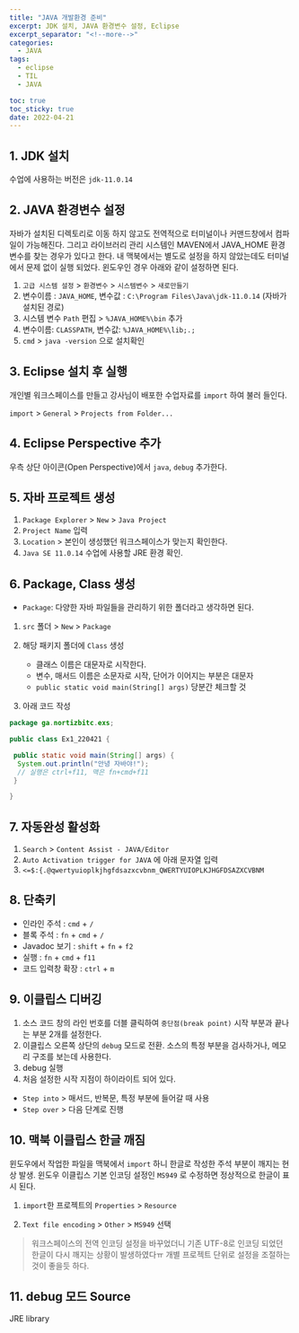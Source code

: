 ```yaml
---
title: "JAVA 개발환경 준비"
excerpt: JDK 설치, JAVA 환경변수 설정, Eclipse
excerpt_separator: "<!--more-->"
categories:
  - JAVA
tags:
  - eclipse
  - TIL
  - JAVA

toc: true
toc_sticky: true
date: 2022-04-21
---
```



## 1. JDK 설치

  수업에 사용하는 버전은 `jdk-11.0.14`

## 2. JAVA 환경변수 설정

자바가 설치된 디렉토리로 이동 하지 않고도 전역적으로 터미널이나 커맨드창에서 컴파일이 가능해진다. 그리고 라이브러리 관리 시스템인 MAVEN에서 JAVA_HOME 환경변수를 찾는 경우가 있다고 한다. 내 맥북에서는 별도로 설정을 하지 않았는데도 터미널에서 문제 없이 실행 되었다. 윈도우인 경우 아래와 같이 설정하면 된다.

1. `고급 시스템 설정` > `환경변수` > `시스템변수` > `새로만들기`
2. 변수이름 : `JAVA_HOME`, 변수값 : `C:\Program Files\Java\jdk-11.0.14` (자바가 설치된 경로)
3. 시스템 변수 `Path` 편집 > `%JAVA_HOME%\bin` 추가
4. 변수이름: `CLASSPATH`, 변수값: `%JAVA_HOME%\lib;.;`
5. `cmd` > `java -version` 으로 설치확인

## 3. Eclipse 설치 후 실행

개인별 워크스페이스를 만들고 강사님이 배포한 수업자료를 `import` 하여 불러 들인다.

`import` > `General` > `Projects from Folder...`

## 4. Eclipse Perspective 추가

우측 상단 아이콘(Open Perspective)에서 `java`, `debug` 추가한다.

## 5. 자바 프로젝트 생성

1. `Package Explorer` > `New` > `Java Project`
2. `Project Name` 입력
3. `Location` > 본인이 생성했던 워크스페이스가 맞는지 확인한다.
4. `Java SE 11.0.14` 수업에 사용할 JRE 환경 확인.

## 6. Package, Class 생성

- `Package`: 다양한 자바 파일들을 관리하기 위한 폴더라고 생각하면 된다.

1. `src` 폴더 > `New` > `Package`
2. 해당 패키지 폴더에 `Class` 생성

   - 클래스 이름은 대문자로 시작한다.
   - 변수, 매서드 이름은 소문자로 시작, 단어가 이어지는 부분은 대문자
   - `public static void main(String[] args)` 당분간 체크할 것

3. 아래 코드 작성

```java
package ga.nortizbitc.exs;

public class Ex1_220421 {

 public static void main(String[] args) {
  System.out.println("안녕 자바야!");
  // 실행은 ctrl+f11, 맥은 fn+cmd+f11
 }

}
```

## 7. 자동완성 활성화

1. `Search` > `Content Assist - JAVA/Editor`
2. `Auto Activation trigger for JAVA` 에 아래 문자열 입력
3. `<=$:{.@qwertyuioplkjhgfdsazxcvbnm_QWERTYUIOPLKJHGFDSAZXCVBNM`

## 8. 단축키

- 인라인 주석 : `cmd` + `/`
- 블록 주석 : `fn` + `cmd` + `/`
- Javadoc 보기 : `shift` + `fn` + `f2`
- 실행 : `fn` + `cmd` + `f11`
- 코드 입력창 확장 : `ctrl` + `m`

## 9. 이클립스 디버깅

1. 소스 코드 창의 라인 번호를 더블 클릭하여 `중단점(break point)` 시작 부분과 끝나는 부분 2개를 설정한다.
2. 이클립스 오른쪽 상단의 `debug` 모드로 전환. 소스의 특정 부분을 검사하거나, 메모리 구조를 보는데 사용한다.
3. debug 실행
4. 처음 설정한 시작 지점이 하이라이트 되어 있다.
  
- `Step into` > 매서드, 반복문, 특정 부분에 들어갈 때 사용
- `Step over` > 다음 단계로 진행

## 10. 맥북 이클립스 한글 깨짐

윈도우에서 작업한 파일을 맥북에서 `import` 하니 한글로 작성한 주석 부분이 깨지는 현상 발생. 윈도우 이클립스 기본 인코딩 설정인 `MS949` 로 수정하면 정상적으로 한글이 표시 된다.

1. `import`한 프로젝트의 `Properties` > `Resource`

2. `Text file encoding` > `Other` > `MS949` 선택

> 워크스페이스의 전역 인코딩 설정을 바꾸었더니 기존 UTF-8로 인코딩 되었던 한글이 다시 깨지는 상황이 발생하였다ㅠ 개별 프로젝트 단위로 설정을 조절하는 것이 좋을듯 하다.

## 11. debug 모드 Source

JRE library

